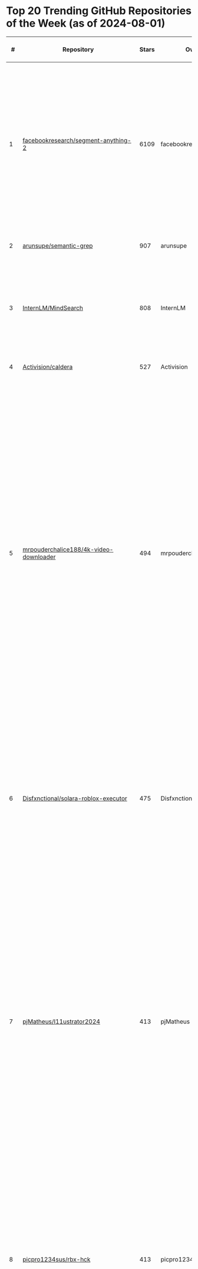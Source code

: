 # Top 20 Trending GitHub Repositories of the Week (as of 2024-08-01)

| # | Repository | Stars | Owner | Avatar | Description | Topics | URL | Created At | Updated At | Pushed At | Git URL | SSH URL | Clone URL | SVN URL | Homepage | Size | Language | Forks Count | Open Issues Count | Default Branch | License |
|---|------------|-------|-------|--------|-------------|--------|-----|------------|------------|-----------|---------|---------|-----------|---------|----------|------|----------|--------------|-------------------|----------------|---------|
| 1 | [facebookresearch/segment-anything-2](https://github.com/facebookresearch/segment-anything-2) | 6109 | facebookresearch | ![facebookresearch's avatar](https://avatars.githubusercontent.com/u/16943930?v=4) | The repository provides code for running inference with the Meta Segment Anything Model 2 (SAM 2), links for downloading the trained model checkpoints, and example notebooks that show how to use the model. | No topics | [https://github.com/facebookresearch/segment-anything-2](https://github.com/facebookresearch/segment-anything-2) | 2024-07-29T21:48:23Z | 2024-08-01T07:33:41Z | 2024-08-01T04:30:11Z | git://github.com/facebookresearch/segment-anything-2.git | git@github.com:facebookresearch/segment-anything-2.git | https://github.com/facebookresearch/segment-anything-2.git | https://github.com/facebookresearch/segment-anything-2 | No homepage | 26943 | Jupyter Notebook | 306 | 62 | main | Apache License 2.0 |
| 2 | [arunsupe/semantic-grep](https://github.com/arunsupe/semantic-grep) | 907 | arunsupe | ![arunsupe's avatar](https://avatars.githubusercontent.com/u/13948303?v=4) | grep for words with similar meaning to the query | No topics | [https://github.com/arunsupe/semantic-grep](https://github.com/arunsupe/semantic-grep) | 2024-07-26T03:37:34Z | 2024-08-01T07:26:55Z | 2024-08-01T03:32:19Z | git://github.com/arunsupe/semantic-grep.git | git@github.com:arunsupe/semantic-grep.git | https://github.com/arunsupe/semantic-grep.git | https://github.com/arunsupe/semantic-grep | No homepage | 3018 | Go | 21 | 0 | main | MIT License |
| 3 | [InternLM/MindSearch](https://github.com/InternLM/MindSearch) | 808 | InternLM | ![InternLM's avatar](https://avatars.githubusercontent.com/u/135356492?v=4) | 🔍 a LLM-based Multi-agent Framework of Web Search Engine similar to Perplexity.ai Pro and SearchGPT | ai-search-engine, gpt, llm, llms, multi-agent-systems, perplexity-ai, search, searchgpt, transformer, web-search | [https://github.com/InternLM/MindSearch](https://github.com/InternLM/MindSearch) | 2024-07-28T03:54:50Z | 2024-08-01T07:26:59Z | 2024-07-31T12:50:04Z | git://github.com/InternLM/MindSearch.git | git@github.com:InternLM/MindSearch.git | https://github.com/InternLM/MindSearch.git | https://github.com/InternLM/MindSearch | https://mindsearch.netlify.app/ | 3176 | Python | 60 | 10 | main | Apache License 2.0 |
| 4 | [Activision/caldera](https://github.com/Activision/caldera) | 527 | Activision | ![Activision's avatar](https://avatars.githubusercontent.com/u/15461435?v=4) | Caldera data set from Call of Duty®: Warzone™ | No topics | [https://github.com/Activision/caldera](https://github.com/Activision/caldera) | 2024-07-26T19:04:45Z | 2024-08-01T07:29:16Z | 2024-07-31T14:35:27Z | git://github.com/Activision/caldera.git | git@github.com:Activision/caldera.git | https://github.com/Activision/caldera.git | https://github.com/Activision/caldera | No homepage | 3239604 | Python | 24 | 3 | main | Other |
| 5 | [mrpouderchalice188/4k-video-downloader](https://github.com/mrpouderchalice188/4k-video-downloader) | 494 | mrpouderchalice188 | ![mrpouderchalice188's avatar](https://avatars.githubusercontent.com/u/176073729?v=4) | No description | 4k-downloader-pc, 4k-video-downloader, 4k-video-downloader-activation-software, 4k-video-downloader-activation-tool, 4k-video-downloader-github, 4k-video-downloader-key-gen, 4k-video-downloader-key-list-2024, 4k-video-downloader-keys-2024, 4k-video-downloader-license-activation, 4k-video-downloader-pc-free, cracked-verison-4k-video-downloader, download-4k-video-downloader, free-activation-4k-video-downloader, free-keys-4k-video-downloader, repack-4k-video-downloader, video-downloader-4k | [https://github.com/mrpouderchalice188/4k-video-downloader](https://github.com/mrpouderchalice188/4k-video-downloader) | 2024-07-25T08:18:10Z | 2024-08-01T03:55:21Z | 2024-07-25T08:20:23Z | git://github.com/mrpouderchalice188/4k-video-downloader.git | git@github.com:mrpouderchalice188/4k-video-downloader.git | https://github.com/mrpouderchalice188/4k-video-downloader.git | https://github.com/mrpouderchalice188/4k-video-downloader | No homepage | 41 | C++ | 1 | 0 | main | Apache License 2.0 |
| 6 | [Disfxnctional/solara-roblox-executor](https://github.com/Disfxnctional/solara-roblox-executor) | 475 | Disfxnctional | ![Disfxnctional's avatar](https://avatars.githubusercontent.com/u/52388474?v=4) | No description | roblox, roblox-injector, roblox-script, roblox-scripts, roblox-solara, roblox-solara-executor, roblox-studio, solara, solara-crash, solara-discord, solara-executor, solara-external-download, solara-key, solara-roblox, solara-roblox-executor, solara-update, solara-v2, solara-v2-download | [https://github.com/Disfxnctional/solara-roblox-executor](https://github.com/Disfxnctional/solara-roblox-executor) | 2024-08-01T02:43:42Z | 2024-08-01T06:24:13Z | 2024-08-01T02:45:19Z | git://github.com/Disfxnctional/solara-roblox-executor.git | git@github.com:Disfxnctional/solara-roblox-executor.git | https://github.com/Disfxnctional/solara-roblox-executor.git | https://github.com/Disfxnctional/solara-roblox-executor | No homepage | 42 | C++ | 0 | 0 | main | Apache License 2.0 |
| 7 | [pjMatheus/I11ustrator2024](https://github.com/pjMatheus/I11ustrator2024) | 413 | pjMatheus | ![pjMatheus's avatar](https://avatars.githubusercontent.com/u/158303167?v=4) | No description | activation-illustrator, adobe-illustrator, adobe-illustrator-activation-software, adobe-illustrator-activation-tools, adobe-illustrator-cc, adobe-illustrator-full-license, adobe-illustrator-key-gen, adobe-illustrator-keys, adobe-illustrator-licesne-key, adobe-illustrator-patch, adobe-illustrator-script, adobe-illustrator-scripts, illustrator-2024, illustrator-download-license, illustrator-download-serial-key, illustrator-free, illustrator-full, illustrator-keygen | [https://github.com/pjMatheus/I11ustrator2024](https://github.com/pjMatheus/I11ustrator2024) | 2024-08-01T06:28:19Z | 2024-08-01T07:33:50Z | 2024-08-01T06:29:00Z | git://github.com/pjMatheus/I11ustrator2024.git | git@github.com:pjMatheus/I11ustrator2024.git | https://github.com/pjMatheus/I11ustrator2024.git | https://github.com/pjMatheus/I11ustrator2024 | No homepage | 2 | No language specified | 0 | 0 | main | No license |
| 8 | [picpro1234sus/rbx-hck](https://github.com/picpro1234sus/rbx-hck) | 413 | picpro1234sus | ![picpro1234sus's avatar](https://avatars.githubusercontent.com/u/149903689?v=4) | No description | aurora, aurora-x, executor, executor-for-roblox, executor-roblox, executor-roblox-download, roblox, roblox-2024, roblox-aurora, roblox-download, roblox-esp, roblox-esp-2024, roblox-esp-aimbot, roblox-esp-download, roblox-esp-free, roblox-free, roblox-hack, roblox-menu, roblox-script, synapse-x | [https://github.com/picpro1234sus/rbx-hck](https://github.com/picpro1234sus/rbx-hck) | 2024-08-01T06:20:01Z | 2024-08-01T07:33:50Z | 2024-08-01T06:20:50Z | git://github.com/picpro1234sus/rbx-hck.git | git@github.com:picpro1234sus/rbx-hck.git | https://github.com/picpro1234sus/rbx-hck.git | https://github.com/picpro1234sus/rbx-hck | No homepage | 2 | No language specified | 0 | 0 | main | No license |
| 9 | [rahrah1233/AdobeAnimate2024](https://github.com/rahrah1233/AdobeAnimate2024) | 412 | rahrah1233 | ![rahrah1233's avatar](https://avatars.githubusercontent.com/u/167482981?v=4) | No description | adobe-animate, adobe-animate-2024-key, adobe-animate-activation-2024, adobe-animate-activation-key, adobe-animate-download-activation, adobe-animate-download-license, adobe-animate-free-activation, adobe-animate-free-download-license, adobe-animate-free-key, adobe-animate-free-license, adobe-animate-license, adobe-animate-license-2024, adobe-animate-license-activation | [https://github.com/rahrah1233/AdobeAnimate2024](https://github.com/rahrah1233/AdobeAnimate2024) | 2024-08-01T07:10:17Z | 2024-08-01T07:33:50Z | 2024-08-01T07:12:41Z | git://github.com/rahrah1233/AdobeAnimate2024.git | git@github.com:rahrah1233/AdobeAnimate2024.git | https://github.com/rahrah1233/AdobeAnimate2024.git | https://github.com/rahrah1233/AdobeAnimate2024 | No homepage | 0 | No language specified | 0 | 0 | main | No license |
| 10 | [rsqr8tt/Solara-executor](https://github.com/rsqr8tt/Solara-executor) | 412 | rsqr8tt | ![rsqr8tt's avatar](https://avatars.githubusercontent.com/u/168966425?v=4) | No description | No topics | [https://github.com/rsqr8tt/Solara-executor](https://github.com/rsqr8tt/Solara-executor) | 2024-08-01T07:31:39Z | 2024-08-01T07:33:50Z | 2024-08-01T07:32:38Z | git://github.com/rsqr8tt/Solara-executor.git | git@github.com:rsqr8tt/Solara-executor.git | https://github.com/rsqr8tt/Solara-executor.git | https://github.com/rsqr8tt/Solara-executor | No homepage | 0 | No language specified | 0 | 0 | main | No license |
| 11 | [rahrah1233/L1ghtroom2024](https://github.com/rahrah1233/L1ghtroom2024) | 412 | rahrah1233 | ![rahrah1233's avatar](https://avatars.githubusercontent.com/u/167482981?v=4) | No description | adobe-lightroom, adobe-lightroom-2024, adobe-lightroom-2024-full, adobe-lightroom-2024-keygen, adobe-lightroom-2024-repack, adobe-lightroom-cc, adobe-lightroom-download-github, adobe-lightroom-plugins, adobe-lightroom-product-keys, free-activation-lightroom, free-license-lightroom, lightroom, lightroom-2024-activation, lightroom-activation-software, lightroom-free-tutorial, lightroom-full, lightroom-scripts, lightroom-tools | [https://github.com/rahrah1233/L1ghtroom2024](https://github.com/rahrah1233/L1ghtroom2024) | 2024-08-01T07:16:56Z | 2024-08-01T07:33:50Z | 2024-08-01T07:18:11Z | git://github.com/rahrah1233/L1ghtroom2024.git | git@github.com:rahrah1233/L1ghtroom2024.git | https://github.com/rahrah1233/L1ghtroom2024.git | https://github.com/rahrah1233/L1ghtroom2024 | No homepage | 0 | No language specified | 0 | 0 | main | No license |
| 12 | [RiazPrinters/AdobeIndesign2024](https://github.com/RiazPrinters/AdobeIndesign2024) | 412 | RiazPrinters | ![RiazPrinters's avatar](https://avatars.githubusercontent.com/u/157610922?v=4) | No description | adobe-indesign, adobe-indesign-2024, adobe-indesign-activation-2024, adobe-indesign-download, adobe-indesign-download-activation, adobe-indesign-free, adobe-indesign-free-activation, adobe-indesign-free-activation-2024, adobe-indesign-free-download-license, adobe-indesign-free-license-2024, adobe-indesign-license, adobe-indesign-license-2024, adobe-indesign-license-activation, indesign | [https://github.com/RiazPrinters/AdobeIndesign2024](https://github.com/RiazPrinters/AdobeIndesign2024) | 2024-08-01T07:23:45Z | 2024-08-01T07:33:50Z | 2024-08-01T07:25:23Z | git://github.com/RiazPrinters/AdobeIndesign2024.git | git@github.com:RiazPrinters/AdobeIndesign2024.git | https://github.com/RiazPrinters/AdobeIndesign2024.git | https://github.com/RiazPrinters/AdobeIndesign2024 | No homepage | 0 | No language specified | 0 | 0 | main | No license |
| 13 | [toma-seek/nexus-market](https://github.com/toma-seek/nexus-market) | 409 | toma-seek | ![toma-seek's avatar](https://avatars.githubusercontent.com/u/158743669?v=4) | nexus-market | nexus--dark-web, nexus--market-dark-web, nexus--market-link, nexus-darknet, nexus-link, nexus-market, nexus-market-darknet, nexus-market-darknet-link, nexus-market-onion, nexus-market-url, nexus-onion, nexus-shop, nexus-site, nexus-url | [https://github.com/toma-seek/nexus-market](https://github.com/toma-seek/nexus-market) | 2024-07-29T08:15:28Z | 2024-08-01T06:32:21Z | 2024-08-01T06:32:18Z | git://github.com/toma-seek/nexus-market.git | git@github.com:toma-seek/nexus-market.git | https://github.com/toma-seek/nexus-market.git | https://github.com/toma-seek/nexus-market | No homepage | 37 | No language specified | 0 | 0 | main | No license |
| 14 | [solomonfirefly19/Ds-spm](https://github.com/solomonfirefly19/Ds-spm) | 405 | solomonfirefly19 | ![solomonfirefly19's avatar](https://avatars.githubusercontent.com/u/176112367?v=4) | No description | discord-acc-gen, discord-account-creator, discord-account-gen, discord-account-generator, discord-botspammer, discord-spam, discord-spam-bot, discord-spam-bots, discord-spam-mention, discord-spam-report, discord-spam-tool, discord-spamer, discord-spammer, discord-spammer-bot, discord-spamming-tool, discordspam, discordspammer, spam-discord, spammer-bot, spammer-tool | [https://github.com/solomonfirefly19/Ds-spm](https://github.com/solomonfirefly19/Ds-spm) | 2024-07-26T07:19:43Z | 2024-08-01T04:48:49Z | 2024-07-26T07:22:05Z | git://github.com/solomonfirefly19/Ds-spm.git | git@github.com:solomonfirefly19/Ds-spm.git | https://github.com/solomonfirefly19/Ds-spm.git | https://github.com/solomonfirefly19/Ds-spm | No homepage | 41 | C++ | 0 | 0 | main | Apache License 2.0 |
| 15 | [soldierobiron11/Crypto-Hunter](https://github.com/soldierobiron11/Crypto-Hunter) | 405 | soldierobiron11 | ![soldierobiron11's avatar](https://avatars.githubusercontent.com/u/176101491?v=4) | No description | bitcoin-brutforce, bitcoin-mining-software, bitcoin-wallet-recover, bruteforce-attacks, cloud-mining, crypto-bot-trading, crypto-bruteforce, crypto-wallet-bruteforce, crypto-wallet-finder, crypto-wallet-generator, cryptocurrency-wallet, fake-usdt-trc20, seed-phrase, tron, tron-brute-force, wallet-bruteforce, wallet-checker, wallet-finder, wallet-generator | [https://github.com/soldierobiron11/Crypto-Hunter](https://github.com/soldierobiron11/Crypto-Hunter) | 2024-07-26T07:17:21Z | 2024-07-31T16:24:02Z | 2024-07-26T07:19:43Z | git://github.com/soldierobiron11/Crypto-Hunter.git | git@github.com:soldierobiron11/Crypto-Hunter.git | https://github.com/soldierobiron11/Crypto-Hunter.git | https://github.com/soldierobiron11/Crypto-Hunter | No homepage | 41 | C++ | 0 | 0 | main | Apache License 2.0 |
| 16 | [skypipe746/CCleanerProfessional2024](https://github.com/skypipe746/CCleanerProfessional2024) | 404 | skypipe746 | ![skypipe746's avatar](https://avatars.githubusercontent.com/u/175979084?v=4) | No description | ccleaner-editor, ccleaner-key-generator, ccleaner-keygen, ccleaner-patch, ccleaner-plugin, ccleaner-premium, ccleaner-professional-2024, ccleaner-professional-patch, ccleaner-professional-software, ccleaner-register-key, ccleaner-registration-code, ccleaner-script, ccleaner-serial-number, free-ccleaner-2024 | [https://github.com/skypipe746/CCleanerProfessional2024](https://github.com/skypipe746/CCleanerProfessional2024) | 2024-07-26T07:17:02Z | 2024-07-31T16:24:04Z | 2024-07-26T07:19:17Z | git://github.com/skypipe746/CCleanerProfessional2024.git | git@github.com:skypipe746/CCleanerProfessional2024.git | https://github.com/skypipe746/CCleanerProfessional2024.git | https://github.com/skypipe746/CCleanerProfessional2024 | No homepage | 41 | C++ | 0 | 0 | main | Apache License 2.0 |
| 17 | [soulkeepergolden/EsetNod32](https://github.com/soulkeepergolden/EsetNod32) | 404 | soulkeepergolden | ![soulkeepergolden's avatar](https://avatars.githubusercontent.com/u/176114322?v=4) | No description | eset-nod-32, eset-nod-32-download, eset-nod-32-free, eset-nod-32-free-license, eset-nod-32-full, eset-nod-32-key-2024, eset-nod32, free-eset-keys, free-eset-license, free-license-eset-nod-32, key-list-eset-nod-32, license-key-eset-nod-32, nod-32-keygen, nod-32-keys-list, nod-32-keys-list-2024, nod32, nod32-antivirus-free, product-key-eset-nod-32 | [https://github.com/soulkeepergolden/EsetNod32](https://github.com/soulkeepergolden/EsetNod32) | 2024-07-26T07:21:44Z | 2024-07-31T16:23:51Z | 2024-07-26T07:24:01Z | git://github.com/soulkeepergolden/EsetNod32.git | git@github.com:soulkeepergolden/EsetNod32.git | https://github.com/soulkeepergolden/EsetNod32.git | https://github.com/soulkeepergolden/EsetNod32 | No homepage | 41 | C++ | 0 | 0 | main | Apache License 2.0 |
| 18 | [soulkeeper10sexypanda/Email-spm](https://github.com/soulkeeper10sexypanda/Email-spm) | 404 | soulkeeper10sexypanda | ![soulkeeper10sexypanda's avatar](https://avatars.githubusercontent.com/u/176102420?v=4) | No description | email-bot, email-checker, email-parser, email-parsing, email-scraper, email-send, email-sender, email-sender-tool, email-sending, email-sending-gmail, email-spam, email-spam-bot, email-spam-classifier, email-spam-detection, email-spam-filter, email-spammer, email-tool, email-tools, mail-spam, mail-spammer | [https://github.com/soulkeeper10sexypanda/Email-spm](https://github.com/soulkeeper10sexypanda/Email-spm) | 2024-07-26T07:20:24Z | 2024-07-31T16:23:54Z | 2024-07-26T07:22:43Z | git://github.com/soulkeeper10sexypanda/Email-spm.git | git@github.com:soulkeeper10sexypanda/Email-spm.git | https://github.com/soulkeeper10sexypanda/Email-spm.git | https://github.com/soulkeeper10sexypanda/Email-spm | No homepage | 41 | C++ | 0 | 0 | main | Apache License 2.0 |
| 19 | [solomoncobra702/CubesAuto](https://github.com/solomoncobra702/CubesAuto) | 404 | solomoncobra702 | ![solomoncobra702's avatar](https://avatars.githubusercontent.com/u/176064733?v=4) | No description | bot-auto-cubes, cubes, cubes-2024, cubes-auto-farm, cubes-autobot, cubes-bot, cubes-clicker, cubes-clicker-free, cubes-farming-bot, cubes-farming-bot-2024, cubes-script, cubes-scripts, cubes-telegram, cubes-telegram-bot, cubes-ton-punks | [https://github.com/solomoncobra702/CubesAuto](https://github.com/solomoncobra702/CubesAuto) | 2024-07-26T07:19:40Z | 2024-07-31T16:23:47Z | 2024-07-26T07:21:55Z | git://github.com/solomoncobra702/CubesAuto.git | git@github.com:solomoncobra702/CubesAuto.git | https://github.com/solomoncobra702/CubesAuto.git | https://github.com/solomoncobra702/CubesAuto | No homepage | 41 | C++ | 0 | 0 | main | Apache License 2.0 |
| 20 | [skip-notdeanpunk/CoinbaseWalletBrute](https://github.com/skip-notdeanpunk/CoinbaseWalletBrute) | 404 | skip-notdeanpunk | ![skip-notdeanpunk's avatar](https://avatars.githubusercontent.com/u/176100188?v=4) | No description | bybit-wallet, bybit-wallet-balance-generator, bybit-wallet-bot, bybit-wallet-brute, bybit-wallet-brute-force, bybit-wallet-bruteforce, bybit-wallet-download-generator, bybit-wallet-fake-balance, bybit-wallet-finder, bybit-wallet-flasher, bybit-wallet-flashing, bybit-wallet-generator, bybit-wallet-hacking-tool, bybit-wallet-phrase-generator, bybit-wallet-privatekey-generator, bybit-wallet-seed-generator, bybit-wallet-wallet-generator, bybit-wallet-wallet-generator-words, bybit-walletbot, bybit-wallethack | [https://github.com/skip-notdeanpunk/CoinbaseWalletBrute](https://github.com/skip-notdeanpunk/CoinbaseWalletBrute) | 2024-07-26T07:14:29Z | 2024-07-31T16:24:07Z | 2024-07-26T07:16:53Z | git://github.com/skip-notdeanpunk/CoinbaseWalletBrute.git | git@github.com:skip-notdeanpunk/CoinbaseWalletBrute.git | https://github.com/skip-notdeanpunk/CoinbaseWalletBrute.git | https://github.com/skip-notdeanpunk/CoinbaseWalletBrute | No homepage | 42 | Shell | 0 | 0 | main | Apache License 2.0 |